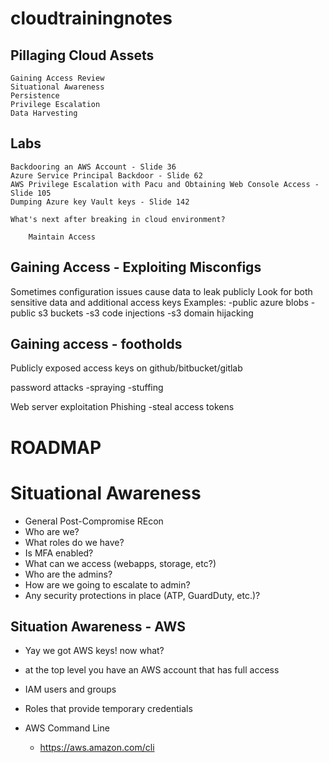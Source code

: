# cloudtrainingnotes

## Pillaging Cloud Assets
    Gaining Access Review
    Situational Awareness
    Persistence
    Privilege Escalation
    Data Harvesting

## Labs

    Backdooring an AWS Account - Slide 36
    Azure Service Principal Backdoor - Slide 62
    AWS Privilege Escalation with Pacu and Obtaining Web Console Access - Slide 105
    Dumping Azure key Vault keys - Slide 142

    What's next after breaking in cloud environment?
        
        Maintain Access



## Gaining Access - Exploiting Misconfigs

Sometimes configuration issues cause data to leak publicly
Look for both sensitive data and additional access keys
Examples:
    -public azure blobs
    -public s3 buckets
    -s3 code injections
    -s3 domain hijacking

## Gaining access - footholds

Publicly exposed access keys on github/bitbucket/gitlab

password attacks
    -spraying
    -stuffing

Web server exploitation
Phishing
    -steal access tokens



# ROADMAP


# Situational Awareness

- General Post-Compromise REcon
- Who are we?
- What roles do we have?
- Is MFA enabled?
- What can we access (webapps, storage, etc?)
- Who are the admins?
- How are we going to escalate to admin?
- Any security protections in place (ATP, GuardDuty, etc.)?

## Situation Awareness - AWS

- Yay we got AWS keys! now what?
- at the top level you have an AWS account that has full access
- IAM users and groups
- Roles that provide temporary credentials

- AWS Command Line
    - https://aws.amazon.com/cli

